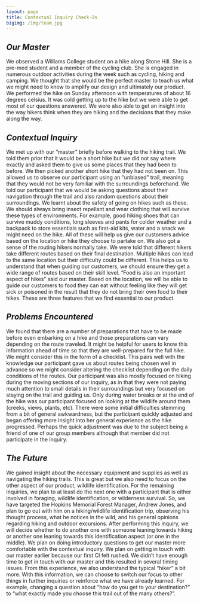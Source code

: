 ```yaml
---
layout: page
title: Contextual Inquiry Check-In
bigimg: /img/team.jpg
---
```

## **_Our Master_**  
We observed a Williams College student on a hike along Stone Hill. She is a pre-med student and a member of the cycling club. She is engaged in numerous outdoor activities during the week such as cycling, hiking and camping. We thought that she would be the perfect master to teach us what we might need to know to amplify our design and ultimately our product. We performed the hike on Sunday afternoon with temperatures of about 16 degrees celsius. It was cold getting up to the hike but we were able to get most of our questions answered. We were also able to get an insight into the way hikers think when they are hiking and the decisions that they make along the way.
## **_Contextual Inquiry_**  
We met up with our “master” briefly before walking to the hiking trail. We told them prior that it would be a short hike but we did not say where exactly and asked them to give us some places that they had been to before. We then picked another short hike that they had not been on. This allowed us to observe our participant using an “unbiased” trail, meaning that they would not be very familiar with the surroundings beforehand. We told our participant that we would be asking questions about their navigation through the trail and also random questions about their surroundings. 
We learnt about the safety of going on hikes such as these. We should always bring insect repellant and wear clothing that will survive these types of environments. For example, good hiking shoes that can survive muddy conditions, long sleeves and pants for colder weather and a backpack to store essentials such as first-aid kits, water and a snack we might need on the hike. All of these will help us give our customers advice based on the location or hike they choose to partake on. We also got a sense of the routing hikers normally take. We were told that different hikers take different routes based on their final destination. Multiple hikes can lead to the same location but their difficulty could be different. This helps us to understand that when guiding our customers, we should ensure they get a wide range of routes based on their skill level. “Food is also an important aspect of hikes” said our master. Based on the location, we will be able to guide our customers to food they can eat without feeling like they will get sick or poisoned in the result that they do not bring their own food to their hikes. These are three features that we find essential to our product.
## **_Problems Encountered_**  
We found that there are a number of preparations that have to be made before even embarking on a hike and those preparations can vary depending on the route traveled. It might be helpful for users to know this information ahead of time so that they are well-prepared for the full hike. We might consider this in the form of a checklist. This pairs well with the knowledge our participant gave us about routes being chosen well in advance so we might consider altering the checklist depending on the daily conditions of the routes. 
Our participant was also mostly focused on hiking during the moving sections of our inquiry, as in that they were not paying much attention to small details in their surroundings but very focused on staying on the trail and guiding us. Only during water breaks or at the end of the hike was our participant focused on looking at the wildlife around them (creeks, views, plants, etc). 
There were some initial difficulties stemming from a bit of general awkwardness, but the participant quickly adjusted and began offering more insight into her general experience as the hike progressed. Perhaps the quick adjustment was due to the subject being a friend of one of our group members although that member did not participate in the inquiry.
## **_The Future_**  
We gained insight about the necessary equipment and supplies as well as navigating the hiking trails. This is great but we also need to focus on the other aspect of our product, wildlife identification. For the remaining inquiries, we plan to at least do the next one with a participant that is either involved in foraging, wildlife identification, or wilderness survival. So, we have targeted the Hopkins Memorial Forest Manager, Andrew Jones, and plan to go out with him on a hiking/wildlife identification trip, observing his thought process, what he notices in the wild, and his general opinions regarding hiking and outdoor excursions. After performing this inquiry, we will decide whether to do another one with someone leaning towards hiking or another one leaning towards this identification aspect (or one in the middle). 
We plan on doing introductory questions to get our master more comfortable with the contextual inquiry. We plan on getting in touch with our master earlier because our first CI felt rushed. We didn’t have enough time to get in touch with our master and this resulted in several timing issues. From this experience, we also understand the typical “hiker” a bit more. With this information, we can choose to switch our focus to other things in further inquiries or reinforce what we have already learned. For example, changing a question about “how do you get to your destination?” to “what exactly made you choose this trail out of the many others?”.
